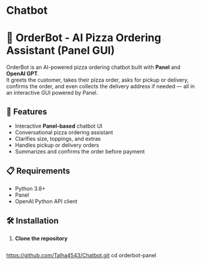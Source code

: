# Chatbot
# 🍕 OrderBot - AI Pizza Ordering Assistant (Panel GUI)

OrderBot is an AI-powered pizza ordering chatbot built with **Panel** and **OpenAI GPT**.  
It greets the customer, takes their pizza order, asks for pickup or delivery, confirms the order, and even collects the delivery address if needed — all in an interactive GUI powered by Panel.

## 🚀 Features
- Interactive **Panel-based** chatbot UI
- Conversational pizza ordering assistant
- Clarifies size, toppings, and extras
- Handles pickup or delivery orders
- Summarizes and confirms the order before payment

## 📋 Requirements
- Python 3.8+
- Panel
- OpenAI Python API client

## 🛠 Installation

1. **Clone the repository**
   ```bash
https://github.com/Talha4543/Chatbot.git
cd orderbot-panel
